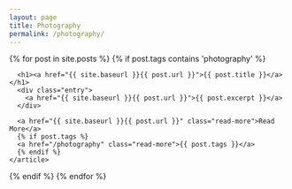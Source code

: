 ```yaml
---
layout: page
title: Photography
permalink: /photography/
---
```



<div class="posts">

  {% for post in site.posts %}
  {% if post.tags contains 'photography' %}
    <article class="post">

      <h1><a href="{{ site.baseurl }}{{ post.url }}">{{ post.title }}</a></h1>
      <div class="entry">
        <a href="{{ site.baseurl }}{{ post.url }}">{{ post.excerpt }}</a>
      </div>

      <a href="{{ site.baseurl }}{{ post.url }}" class="read-more">Read More</a>
      {% if post.tags %}
      <a href="/photography" class="read-more">{{ post.tags }}</a>
      {% endif %}
    </article>
  {% endif %}
  {% endfor %}

</div>
